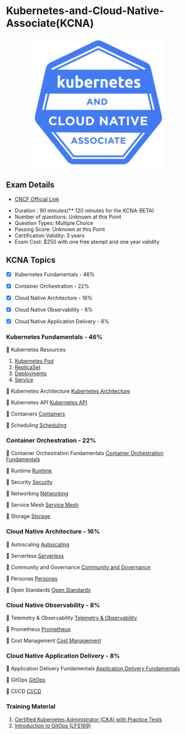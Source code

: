 # Kubernetes-and-Cloud-Native-Associate(KCNA)

<p align="center">
  <img width="360" src="KCNA-Logo-300x300.png">
</p>

## Exam Details

* [CNCF Official Link ](https://training.linuxfoundation.org/certification/kubernetes-cloud-native-associate/?utm_source=lftraining&utm_medium=pr&utm_campaign=kcna1021)
- Duration : 90 minutes(** 120 minutes for the KCNA-BETA)
- Number of questions: Unknown at this Point
- Question Types: Multiple Choice
- Passing Score: Unknown at this Point
- Certification Validity: 3 years
- Exam Cost: $250 with one free atempt and one year validity

## KCNA Topics

- [X] Kubernetes Fundamentals - 46%
- [X] Container Orchestration - 22%
- [X] Cloud Native Architecture - 16%
- [X] Cloud Native Observability - 8%
- [X] Cloud Native Application Delivery - 8%


### Kubernetes Fundamentals - 46%

:large_blue_diamond: Kubernetes Resources 

1. [Kubernetes Pod](https://kubernetes.io/docs/concepts/workloads/pods/)
2. [ReplicaSet](https://kubernetes.io/docs/concepts/workloads/controllers/replicaset/)
3. [Deployments](https://kubernetes.io/docs/concepts/workloads/controllers/deployment/)
4. [Service](https://kubernetes.io/docs/concepts/services-networking/service/) 


:large_blue_diamond: Kubernetes Architecture
[Kubernetes Architecture](https://kubernetes.io/docs/concepts/overview/components/)

:large_blue_diamond: Kubernetes API
[Kubernetes API](https://kubernetes.io/docs/reference/)

:large_blue_diamond: Containers
[Containers](https://kubernetes.io/docs/concepts/containers/)

:large_blue_diamond: Scheduling
[Scheduling](https://kubernetes.io/docs/concepts/scheduling-eviction/) 



### Container Orchestration - 22%

:large_blue_diamond: Container Orchestration Fundamentals
[Container Orchestration Fundamentals](TBD)

:large_blue_diamond: Runtime
[Runtime](https://kubernetes.io/docs/setup/production-environment/container-runtimes/)

:large_blue_diamond: Security
[Security](https://kubernetes.io/docs/tasks/configure-pod-container/security-context/)

:large_blue_diamond: Networking
[Networking](https://kubernetes.io/docs/concepts/services-networking/)

:large_blue_diamond: Service Mesh
[Service Mesh](https://www.redhat.com/en/topics/microservices/what-is-a-service-mesh)

:large_blue_diamond: Storage
[Storage](https://kubernetes.io/docs/concepts/storage/)


### Cloud Native Architecture - 16%

:large_blue_diamond: Autoscaling
[Autoscaling](https://kubernetes.io/docs/tasks/run-application/horizontal-pod-autoscale/)

:large_blue_diamond: Serverless
[Serverless](https://developers.redhat.com/coderland/serverless/serverless-knative-intro#)

:large_blue_diamond: Community and Governance
[Community and Governance](https://github.com/kubernetes/community/blob/master/governance.md)

:large_blue_diamond: Personas
[Personas](https://cluster-api.sigs.k8s.io/user/personas.html)

:large_blue_diamond: Open Standards
[Open Standards](https://thenewstack.io/open-standards-and-the-role-of-containerd-in-kubernetes-orchestration/)


### Cloud Native Observability - 8%

:large_blue_diamond: Telemetry & Observability
[Telemetry & Observability](TBD)

:large_blue_diamond: Prometheus
[Prometheus](https://opensource.com/article/19/11/introduction-monitoring-prometheus)

:large_blue_diamond: Cost Management
[Cost Management](https://searchitoperations.techtarget.com/tip/Kubernetes-cost-management-approaches-to-save-money)


### Cloud Native Application Delivery - 8%

:large_blue_diamond: Application Delivery Fundamentals
[Application Delivery Fundamentals](TBD)

:large_blue_diamond: GitOps
[GitOps](https://www.redhat.com/en/topics/devops/what-is-gitops)

:large_blue_diamond: CI/CD
[CI/CD](https://www.containiq.com/post/cicd-pipelines-with-kubernetes)


### Training Material

1. [Certified Kubernetes Administrator (CKA) with Practice Tests](https://www.udemy.com/course/certified-kubernetes-administrator-with-practice-tests/)
2. [Introduction to GitOps (LFS169)](https://training.linuxfoundation.org/training/introduction-to-gitops-lfs169/)









